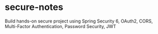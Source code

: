# secure-notes
Build hands-on secure project using Spring Security 6, OAuth2, CORS, Multi-Factor Authentication, Password Security, JWT
